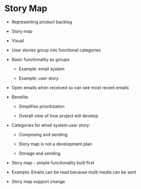 # Story Map

* Representing product backlog

* Story map

* Visual

* User stories group into functional categories

* Basic functionality as groups

  * Example: email system

  * Example: user story

* Open emails when received so can see most recent emails

* Benefits

  * Simplifies prioritization

  * Overall view of how project will develop

* Categories for email system user story:

  * Composing and sending

  * Story map is not a development plan
  * Storage and sending

* Story map - simple functionality built first

* Example: Emails can be read because multi media can be sent

* Story map support change
